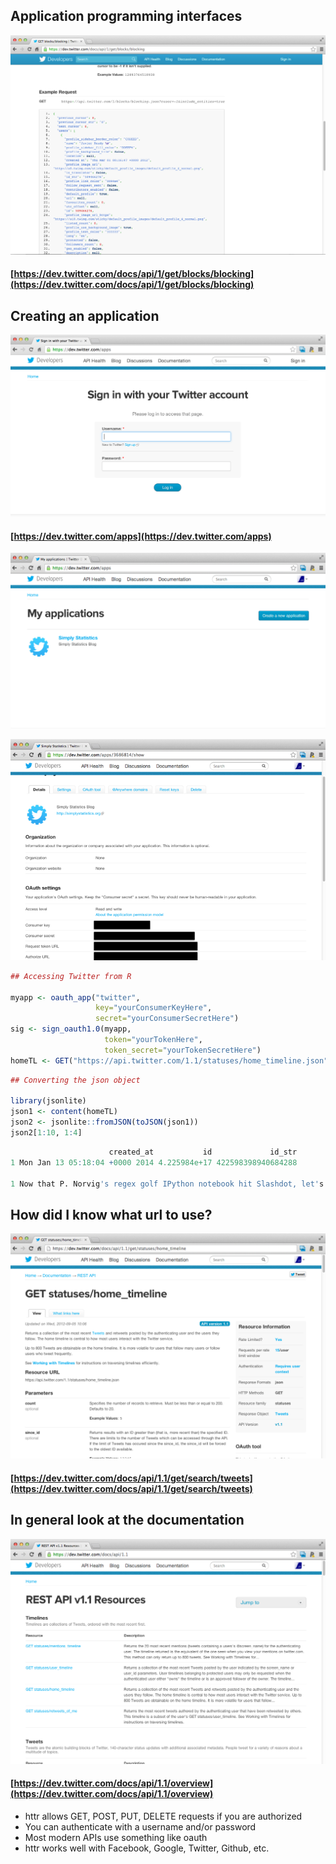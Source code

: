 ## Application programming interfaces

![](twitter.png)

#### [https://dev.twitter.com/docs/api/1/get/blocks/blocking](https://dev.twitter.com/docs/api/1/get/blocks/blocking)

## Creating an application

![](twitterapp1.png)

#### [https://dev.twitter.com/apps](https://dev.twitter.com/apps)

![](twitterapp2.png)

![](twitterapp3.png)

``` r
## Accessing Twitter from R

myapp <- oauth_app("twitter",
                   key="yourConsumerKeyHere",
                   secret="yourConsumerSecretHere")
sig <- sign_oauth1.0(myapp,
                     token="yourTokenHere",
                     token_secret="yourTokenSecretHere")
homeTL <- GET("https://api.twitter.com/1.1/statuses/home_timeline.json", sig)
```

``` r
## Converting the json object

library(jsonlite)
json1 <- content(homeTL)
json2 <- jsonlite::fromJSON(toJSON(json1))
json2[1:10, 1:4]
```

``` r
                      created_at           id             id_str
1 Mon Jan 13 05:18:04 +0000 2014 4.225984e+17 422598398940684288
                                                                                                                                         text
1 Now that P. Norvig's regex golf IPython notebook hit Slashdot, let's see if our traffic spike tops the prev
```

## How did I know what url to use?

![](twitterurl.png)

#### [https://dev.twitter.com/docs/api/1.1/get/search/tweets](https://dev.twitter.com/docs/api/1.1/get/search/tweets)

## In general look at the documentation

![](twitterdocs.png)

#### [https://dev.twitter.com/docs/api/1.1/overview](https://dev.twitter.com/docs/api/1.1/overview)

- httr allows GET, POST, PUT, DELETE requests if you are authorized
- You can authenticate with a username and/or password
- Most modern APIs use something like oauth
- httr works well with Facebook, Google, Twitter, Github, etc.

